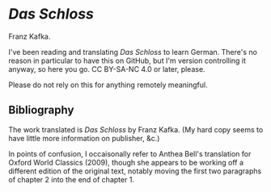 # _Das Schloss_

Franz Kafka.

I've been reading and translating _Das Schloss_ to learn German. There's no
reason in particular to have this on GitHub, but I'm version controlling it
anyway, so here you go. CC BY-SA-NC 4.0 or later, please.

Please do not rely on this for anything remotely meaningful.

## Bibliography

The work translated is _Das Schloss_ by Franz Kafka. (My hard copy seems to
have little more information on publisher, &c.)

In points of confusion, I occaisonally refer to Anthea Bell's translation for
Oxford World Classics (2009), though she appears to be working off a different
edition of the original text, notably moving the first two paragraphs of
chapter 2 into the end of chapter 1.

